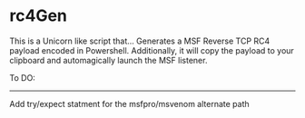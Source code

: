 # rc4Gen
This is a Unicorn like script that...
Generates a MSF Reverse TCP RC4 payload encoded in Powershell.
Additionally, it will copy the payload to your clipboard and automagically launch the MSF listener.


To DO:
***
Add try/expect statment for the msfpro/msvenom alternate path
